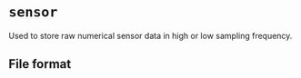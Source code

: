 # `sensor`

Used to store raw numerical sensor data in high or low sampling frequency.

## File format